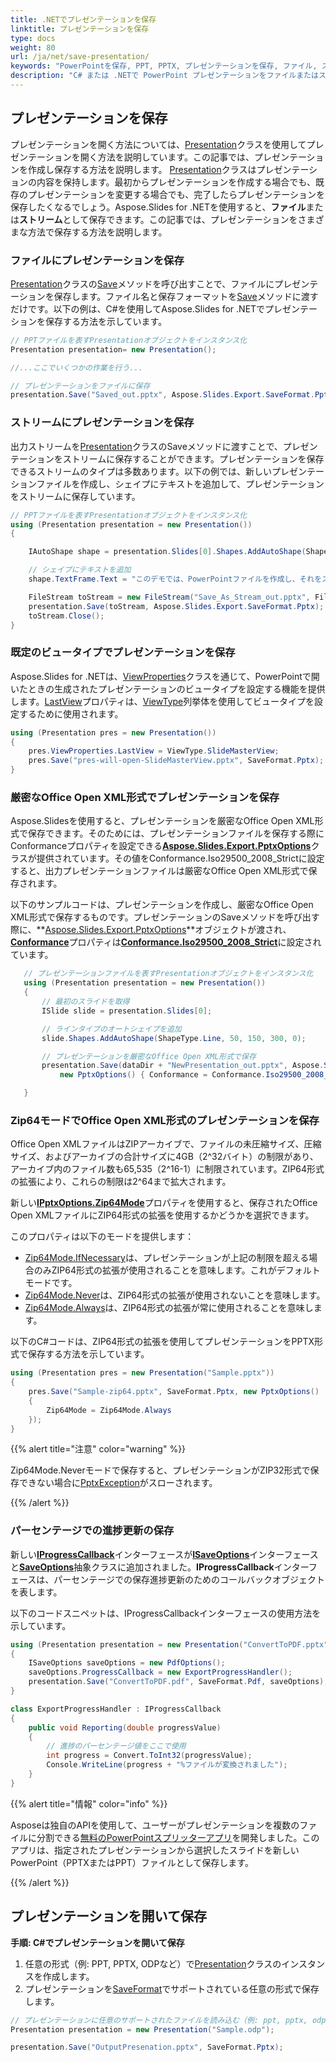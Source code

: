 ```yaml
---
title: .NETでプレゼンテーションを保存
linktitle: プレゼンテーションを保存
type: docs
weight: 80
url: /ja/net/save-presentation/
keywords: "PowerPointを保存, PPT, PPTX, プレゼンテーションを保存, ファイル, ストリーム, C#, Csharp, .NET"
description: "C# または .NETで PowerPoint プレゼンテーションをファイルまたはストリームとして保存"
---
```


## **プレゼンテーションを保存**
プレゼンテーションを開く方法については、[Presentation](https://reference.aspose.com/slides/net/aspose.slides/presentation)クラスを使用してプレゼンテーションを開く方法を説明しています。この記事では、プレゼンテーションを作成し保存する方法を説明します。
[Presentation](https://reference.aspose.com/slides/net/aspose.slides/presentation)クラスはプレゼンテーションの内容を保持します。最初からプレゼンテーションを作成する場合でも、既存のプレゼンテーションを変更する場合でも、完了したらプレゼンテーションを保存したくなるでしょう。Aspose.Slides for .NETを使用すると、**ファイル**または**ストリーム**として保存できます。この記事では、プレゼンテーションをさまざまな方法で保存する方法を説明します。

### **ファイルにプレゼンテーションを保存**
[Presentation](https://reference.aspose.com/slides/net/aspose.slides/presentation)クラスの[Save](https://reference.aspose.com/slides/net/aspose.slides/presentation/methods/save/index)メソッドを呼び出すことで、ファイルにプレゼンテーションを保存します。ファイル名と保存フォーマットを[Save](https://reference.aspose.com/slides/net/aspose.slides/presentation/methods/save/index)メソッドに渡すだけです。以下の例は、C#を使用してAspose.Slides for .NETでプレゼンテーションを保存する方法を示しています。

```c#
// PPTファイルを表すPresentationオブジェクトをインスタンス化
Presentation presentation= new Presentation();

//...ここでいくつかの作業を行う...

// プレゼンテーションをファイルに保存
presentation.Save("Saved_out.pptx", Aspose.Slides.Export.SaveFormat.Pptx);
```

### **ストリームにプレゼンテーションを保存**
出力ストリームを[Presentation](https://reference.aspose.com/slides/net/aspose.slides/presentation)クラスのSaveメソッドに渡すことで、プレゼンテーションをストリームに保存することができます。プレゼンテーションを保存できるストリームのタイプは多数あります。以下の例では、新しいプレゼンテーションファイルを作成し、シェイプにテキストを追加して、プレゼンテーションをストリームに保存しています。

```c#
// PPTファイルを表すPresentationオブジェクトをインスタンス化
using (Presentation presentation = new Presentation())
{

    IAutoShape shape = presentation.Slides[0].Shapes.AddAutoShape(ShapeType.Rectangle, 200, 200, 200, 200);

    // シェイプにテキストを追加
    shape.TextFrame.Text = "このデモでは、PowerPointファイルを作成し、それをストリームに保存する方法を示します。";

    FileStream toStream = new FileStream("Save_As_Stream_out.pptx", FileMode.Create);
    presentation.Save(toStream, Aspose.Slides.Export.SaveFormat.Pptx);
    toStream.Close();
}
```

### **既定のビュータイプでプレゼンテーションを保存**
Aspose.Slides for .NETは、[ViewProperties](https://reference.aspose.com/slides/net/aspose.slides/viewproperties)クラスを通じて、PowerPointで開いたときの生成されたプレゼンテーションのビュータイプを設定する機能を提供します。[LastView](https://reference.aspose.com/slides/net/aspose.slides/viewproperties/properties/lastview)プロパティは、[ViewType](https://reference.aspose.com/slides/net/aspose.slides/viewtype)列挙体を使用してビュータイプを設定するために使用されます。

```csharp
using (Presentation pres = new Presentation())
{
    pres.ViewProperties.LastView = ViewType.SlideMasterView;
    pres.Save("pres-will-open-SlideMasterView.pptx", SaveFormat.Pptx);
}
```

### **厳密なOffice Open XML形式でプレゼンテーションを保存**
Aspose.Slidesを使用すると、プレゼンテーションを厳密なOffice Open XML形式で保存できます。そのためには、プレゼンテーションファイルを保存する際にConformanceプロパティを設定できる[**Aspose.Slides.Export.PptxOptions**](https://reference.aspose.com/slides/net/aspose.slides.export/pptxoptions)クラスが提供されています。その値をConformance.Iso29500_2008_Strictに設定すると、出力プレゼンテーションファイルは厳密なOffice Open XML形式で保存されます。

以下のサンプルコードは、プレゼンテーションを作成し、厳密なOffice Open XML形式で保存するものです。プレゼンテーションのSaveメソッドを呼び出す際に、**[Aspose.Slides.Export.PptxOptions](https://reference.aspose.com/slides/net/aspose.slides.export/pptxoptions)**オブジェクトが渡され、[**Conformance**](https://reference.aspose.com/slides/net/aspose.slides.export/pptxoptions/properties/conformance)プロパティは[**Conformance.Iso29500_2008_Strict**](https://reference.aspose.com/slides/net/aspose.slides.export/conformance)に設定されています。

```csharp
   // プレゼンテーションファイルを表すPresentationオブジェクトをインスタンス化
   using (Presentation presentation = new Presentation())
   {
       // 最初のスライドを取得
       ISlide slide = presentation.Slides[0];

       // ラインタイプのオートシェイプを追加
       slide.Shapes.AddAutoShape(ShapeType.Line, 50, 150, 300, 0);

       // プレゼンテーションを厳密なOffice Open XML形式で保存
       presentation.Save(dataDir + "NewPresentation_out.pptx", Aspose.Slides.Export.SaveFormat.Pptx,
           new PptxOptions() { Conformance = Conformance.Iso29500_2008_Strict });

   }

```

### **Zip64モードでOffice Open XML形式のプレゼンテーションを保存**
Office Open XMLファイルはZIPアーカイブで、ファイルの未圧縮サイズ、圧縮サイズ、およびアーカイブの合計サイズに4GB（2^32バイト）の制限があり、アーカイブ内のファイル数も65,535（2^16-1）に制限されています。ZIP64形式の拡張により、これらの制限は2^64まで拡大されます。

新しい[**IPptxOptions.Zip64Mode**](https://reference.aspose.com/slides/net/aspose.slides.export/ipptxoptions/zip64mode/)プロパティを使用すると、保存されたOffice Open XMLファイルにZIP64形式の拡張を使用するかどうかを選択できます。

このプロパティは以下のモードを提供します：

- [Zip64Mode.IfNecessary](https://reference.aspose.com/slides/net/aspose.slides.export/zip64mode/)は、プレゼンテーションが上記の制限を超える場合のみZIP64形式の拡張が使用されることを意味します。これがデフォルトモードです。
- [Zip64Mode.Never](https://reference.aspose.com/slides/net/aspose.slides.export/zip64mode/)は、ZIP64形式の拡張が使用されないことを意味します。 
- [Zip64Mode.Always](https://reference.aspose.com/slides/net/aspose.slides.export/zip64mode/)は、ZIP64形式の拡張が常に使用されることを意味します。

以下のC#コードは、ZIP64形式の拡張を使用してプレゼンテーションをPPTX形式で保存する方法を示しています。

```c#
using (Presentation pres = new Presentation("Sample.pptx"))
{
    pres.Save("Sample-zip64.pptx", SaveFormat.Pptx, new PptxOptions()
    {
        Zip64Mode = Zip64Mode.Always
    });
}
```

{{% alert title="注意" color="warning" %}}

Zip64Mode.Neverモードで保存すると、プレゼンテーションがZIP32形式で保存できない場合に[PptxException](https://reference.aspose.com/slides/net/aspose.slides/pptxexception/)がスローされます。

{{% /alert %}}

### **パーセンテージでの進捗更新の保存**
新しい[**IProgressCallback**](https://reference.aspose.com/slides/net/aspose.slides/iprogresscallback)インターフェースが[**ISaveOptions**](https://reference.aspose.com/slides/net/aspose.slides.export/isaveoptions)インターフェースと[**SaveOptions**](https://reference.aspose.com/slides/net/aspose.slides.export/saveoptions)抽象クラスに追加されました。**IProgressCallback**インターフェースは、パーセンテージでの保存進捗更新のためのコールバックオブジェクトを表します。

以下のコードスニペットは、IProgressCallbackインターフェースの使用方法を示しています。

```c#
using (Presentation presentation = new Presentation("ConvertToPDF.pptx"))
{
    ISaveOptions saveOptions = new PdfOptions();
    saveOptions.ProgressCallback = new ExportProgressHandler();
    presentation.Save("ConvertToPDF.pdf", SaveFormat.Pdf, saveOptions);
}

```

```c#
class ExportProgressHandler : IProgressCallback
{
    public void Reporting(double progressValue)
    {
        // 進捗のパーセンテージ値をここで使用
        int progress = Convert.ToInt32(progressValue);
        Console.WriteLine(progress + "%ファイルが変換されました");
    }
}
```

{{% alert title="情報" color="info" %}}

Asposeは独自のAPIを使用して、ユーザーがプレゼンテーションを複数のファイルに分割できる[無料のPowerPointスプリッターアプリ](https://products.aspose.app/slides/splitter)を開発しました。このアプリは、指定されたプレゼンテーションから選択したスライドを新しいPowerPoint（PPTXまたはPPT）ファイルとして保存します。 

{{% /alert %}}

<h2>プレゼンテーションを開いて保存</h2>

<a name="csharp-open-save-presentation"><strong>手順: C#でプレゼンテーションを開いて保存</strong></a>

1. 任意の形式（例: PPT, PPTX, ODPなど）で[Presentation](https://reference.aspose.com/slides/net/aspose.slides/presentation/)クラスのインスタンスを作成します。
2. プレゼンテーションを[SaveFormat](https://reference.aspose.com/slides/net/aspose.slides.export/saveformat/)でサポートされている任意の形式で保存します。

```c#
// プレゼンテーションに任意のサポートされたファイルを読み込む（例: ppt, pptx, odpなど）
Presentation presentation = new Presentation("Sample.odp");

presentation.Save("OutputPresenation.pptx", SaveFormat.Pptx);
```